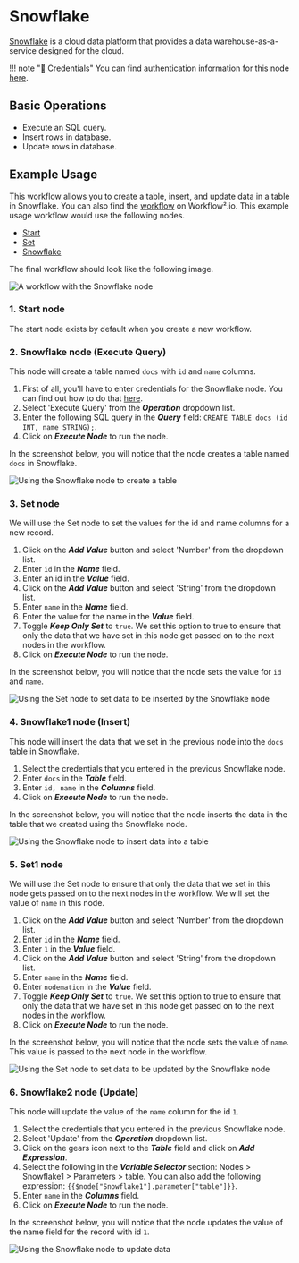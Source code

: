 # Snowflake

[Snowflake](https://snowflake.com) is a cloud data platform that provides a data warehouse-as-a-service designed for the cloud.

!!! note "🔑 Credentials"
    You can find authentication information for this node [here](/workflow/integrations/credentials/snowflake/).


## Basic Operations

* Execute an SQL query.
* Insert rows in database.
* Update rows in database.

## Example Usage

This workflow allows you to create a table, insert, and update data in a table in Snowflake. You can also find the [workflow](https://n8n.io/workflows/824) on Workflow².io. This example usage workflow would use the following nodes.
- [Start](/workflow/integrations/core-nodes/n8n-nodes-base.start/)
- [Set](/workflow/integrations/core-nodes/n8n-nodes-base.set/)
- [Snowflake]()

The final workflow should look like the following image.

![A workflow with the Snowflake node](/_images/integrations/nodes/snowflake/workflow.png)

### 1. Start node

The start node exists by default when you create a new workflow.


### 2. Snowflake node (Execute Query)

This node will create a table named `docs` with `id` and `name` columns.

1. First of all, you'll have to enter credentials for the Snowflake node. You can find out how to do that [here](/workflow/integrations/credentials/snowflake/).
2. Select 'Execute Query' from the ***Operation*** dropdown list.
3. Enter the following SQL query in the ***Query*** field: `CREATE TABLE docs (id INT, name STRING);`.
4. Click on ***Execute Node*** to run the node.

In the screenshot below, you will notice that the node creates a table named `docs` in Snowflake.

![Using the Snowflake node to create a table](/_images/integrations/nodes/snowflake/snowflake_node.png)


### 3. Set node

We will use the Set node to set the values for the id and name columns for a new record.

1. Click on the ***Add Value*** button and select 'Number' from the dropdown list.
2. Enter `id` in the ***Name*** field.
3. Enter an id in the ***Value*** field.
3. Click on the ***Add Value*** button and select 'String' from the dropdown list.
4. Enter `name` in the ***Name*** field.
5. Enter the value for the name in the ***Value*** field.
6. Toggle ***Keep Only Set*** to `true`. We set this option to true to ensure that only the data that we have set in this node get passed on to the next nodes in the workflow.
7. Click on ***Execute Node*** to run the node.

In the screenshot below, you will notice that the node sets the value for `id` and `name`.

![Using the Set node to set data to be inserted by the Snowflake node](/_images/integrations/nodes/snowflake/set_node.png)

### 4. Snowflake1 node (Insert)

This node will insert the data that we set in the previous node into the `docs` table in Snowflake.

1. Select the credentials that you entered in the previous Snowflake node.
2. Enter `docs` in the ***Table*** field.
3. Enter `id, name` in the ***Columns*** field.
4. Click on ***Execute Node*** to run the node.

In the screenshot below, you will notice that the node inserts the data in the table that we created using the Snowflake node.

![Using the Snowflake node to insert data into a table](/_images/integrations/nodes/snowflake/snowflake1_node.png)

### 5. Set1 node

We will use the Set node to ensure that only the data that we set in this node gets passed on to the next nodes in the workflow. We will set the value of `name` in this node.

1. Click on the ***Add Value*** button and select 'Number' from the dropdown list.
2. Enter `id` in the ***Name*** field.
3. Enter `1` in the ***Value*** field.
4. Click on the ***Add Value*** button and select 'String' from the dropdown list.
5. Enter `name` in the ***Name*** field.
6. Enter `nodemation` in the ***Value*** field.
7. Toggle ***Keep Only Set*** to `true`. We set this option to true to ensure that only the data that we have set in this node get passed on to the next nodes in the workflow.
8. Click on ***Execute Node*** to run the node.

In the screenshot below, you will notice that the node sets the value of `name`. This value is passed to the next node in the workflow.

![Using the Set node to set data to be updated by the Snowflake node](/_images/integrations/nodes/snowflake/set1_node.png)

### 6. Snowflake2 node (Update)

This node will update the value of the `name` column for the id `1`.

1. Select the credentials that you entered in the previous Snowflake node.
2. Select 'Update' from the ***Operation*** dropdown list.
3. Click on the gears icon next to the ***Table*** field and click on ***Add Expression***.
4. Select the following in the ***Variable Selector*** section: Nodes > Snowflake1 > Parameters > table. You can also add the following expression: `{{$node["Snowflake1"].parameter["table"]}}`.
4. Enter `name` in the ***Columns*** field.
5. Click on ***Execute Node*** to run the node.

In the screenshot below, you will notice that the node updates the value of the name field for the record with id `1`.

![Using the Snowflake node to update data](/_images/integrations/nodes/snowflake/snowflake2_node.png)
